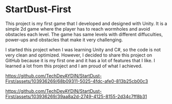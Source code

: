 # StartDust-First
This project is my first game that I developed and designed with Unity. It is a simple 2d game where the player has to reach wormholes and avoid obstacles each level. The game has same levels with different diffuculties, power-ups and obstacles that make it very challenging.

I started this project when I was learning Unity and C#, so the code is not very clean and optimized. However, I decided to share this project on GitHub because it is my first one and it has a lot of features that I like. I learned a lot from this project and I am proud of what I achieved.

https://github.com/TechDevAYDIN/StartDust-First/assets/103936269/68b09311-5025-4fdc-afe0-813b25cb00c3



https://github.com/TechDevAYDIN/StartDust-First/assets/103936269/39aa8a2d-2749-4125-8155-2d34c7ff8b31

